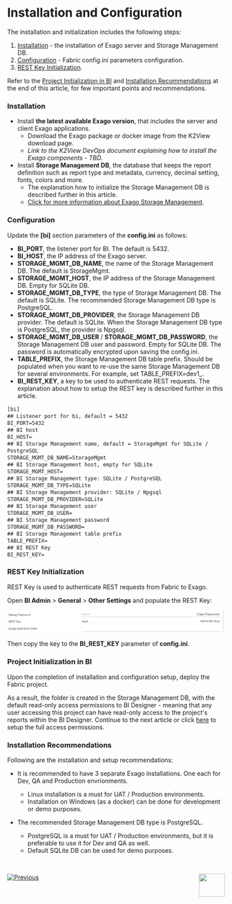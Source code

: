 # Installation and Configuration

The installation and initialization includes the following steps:

1. [Installation](01_Installation.md#installation) - the installation of Exago server and Storage Management DB.
2. [Configuration](01_Installation.md#configuration) - Fabric config.ini parameters configuration.
3. [REST Key Initialization](01_Installation.md#REST-Key-Initialization).

Refer to the [Project Initialization in BI](01_Installation.md#Project-Initialization-in-BI) and [Installation Recommendations](01_Installation.md#installation-Recommendations) at the end of this article, for few important points and recommendations. 

### Installation

* Install **the latest available Exago version**, that includes the server and client Exago applications. 
  * Download the Exago package or docker image from the K2View download page.
  * *Link to the K2View DevOps document explaining how to install the Exago components - TBD.*
* Install **Storage Management DB**, the database that keeps the report definition such as report type and metadata, currency, decimal setting, fonts, colors and more. 
  * The explanation how to initialize the Storage Management DB is described further in this article. 
  * [Click for more information about Exago Storage Management](https://support.exagoinc.com/hc/en-us/articles/360042587313-Storage-Management-Introduction).


### Configuration

Update the **[bi]** section parameters of the **config.ini** as follows:

* **BI_PORT**, the listener port for BI. The default is 5432.
* **BI_HOST**, the IP address of the Exago server.
* **STORAGE_MGMT_DB_NAME**, the name of the Storage Management DB. The default is StorageMgmt.
* **STORAGE_MGMT_HOST**, the IP address of the Storage Management DB. Empty for SQLite DB.
* **STORAGE_MGMT_DB_TYPE**, the type of Storage Management DB. The default is SQLite. The recommended Storage Management DB type is PostgreSQL.
* **STORAGE_MGMT_DB_PROVIDER**, the Storage Management DB provider. The default is SQLite. When the Storage Management DB type is PostgreSQL, the provider is Npgsql.
* **STORAGE_MGMT_DB_USER** / **STORAGE_MGMT_DB_PASSWORD**, the Storage Management DB user and password. Empty for SQLite DB. The password is automatically encrypted upon saving the config.ini.
* **TABLE_PREFIX**, the Storage Management DB table prefix. Should be populated when you want to re-use the same Storage Management DB for several environments. For example, set TABLE_PREFIX=dev1_.
* **BI_REST_KEY**, a key to be used to authenticate REST requests. The explanation about how to setup the REST key is described further in this article. 

~~~
[bi]
## Listener port for bi, default = 5432
BI_PORT=5432
## BI host
BI_HOST=
## BI Storage Management name, default = StorageMgmt for SQLite / PostgreSQL
STORAGE_MGMT_DB_NAME=StorageMgmt
## BI Storage Management host, empty for SQLite
STORAGE_MGMT_HOST=
## BI Storage Management type: SQLite / PostgreSQL
STORAGE_MGMT_DB_TYPE=SQLite
## BI Storage Management provider: SQLite / Npgsql
STORAGE_MGMT_DB_PROVIDER=SQLite
## BI Storage Management user
STORAGE_MGMT_DB_USER=
## BI Storage Management password
STORAGE_MGMT_DB_PASSWORD=
## BI Storage Management table prefix
TABLE_PREFIX=
## BI REST Key
BI_REST_KEY=
~~~
### REST Key Initialization

REST Key is used to authenticate REST requests from Fabric to Exago. 

Open **BI Admin** >  **General** > **Other Settings** and populate the REST Key:

![key](images/bi_rest_key.PNG)

Then copy the key to the **BI_REST_KEY** parameter of **config.ini**.

### Project Initialization in BI

Upon the completion of installation and configuration setup, deploy the Fabric project. 

As a result, the <project name> folder is created in the Storage Management DB, with the default read-only access permissions to BI Designer - meaning that any user accessing this project can have read-only access to the project's reports within the BI Designer. Continue to the next article or click [here](02_Permissions_Setup.md) to setup the full access permissions. 

### Installation Recommendations

Following are the installation and setup recommendations:

- It is recommended to have 3 separate Exago installations. One each for Dev, QA and Production envrionments.
  - Linux installation is a must for UAT / Production environments.
  - Installation on Windows (as a docker) can be done for development or demo purposes.
- The recommended Storage Management DB type is PostgreSQL.
  - PostgreSQL is a must for UAT / Production environments, but it is preferable to use it for Dev and QA as well.
  - Default SQLite DB can be used for demo purposes. 

  ​


[![Previous](/articles/images/Previous.png)](00_BI_user_guide_overview.md)[<img align="right" width="60" height="54" src="/articles/images/Next.png">](02_Permissions_Setup.md) 



